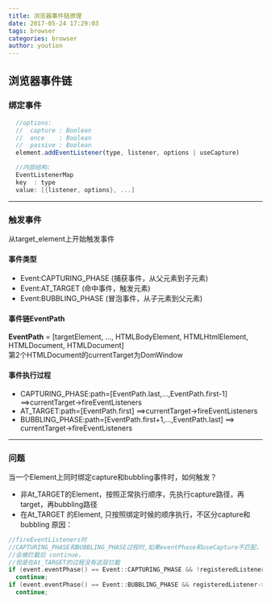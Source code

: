 ```yaml
---
title: 浏览器事件链原理
date: 2017-05-24 17:29:03
tags: browser
categories: browser
author: yoution
---
```


## 浏览器事件链
### 绑定事件
```javascript
  //options: 
  //  capture : Boolean
  //  once    : Boolean
  //  passive : Boolean
  element.addEventListener(type, listener, options | useCapture)
```

```cpp
  //内部结构:
  EventListenerMap 
  key  : type 
  value: [{listener, options}, ...]
```

---

### 触发事件
从target_element上开始触发事件
#### 事件类型
- Event:CAPTURING_PHASE (捕获事件，从父元素到子元素)
- Event:AT_TARGET (命中事件，触发元素)
- Event:BUBBLING_PHASE (冒泡事件，从子元素到父元素)    

#### 事件链EventPath
**EventPath** = [targetElement, ..., HTMLBodyElement, HTMLHtmlElement, HTMLDocument, HTMLDocument]    
第2个HTMLDocument的currentTarget为DomWindow

#### 事件执行过程
- CAPTURING_PHASE:path=[EventPath.last,...,EventPath.first-1] ==>currentTarget->fireEventListeners
- AT_TARGET:path=[EventPath.first] ==>currentTarget->fireEventListeners
- BUBBLING_PHASE:path=[EventPath.first+1,...,EventPath.last] ==> currentTarget->fireEventListeners
---
### 问题
当一个Element上同时绑定capture和bubbling事件时，如何触发？
- 非At_TARGET的Element，按照正常执行顺序，先执行capture路径，再target，再bubbling路径
- 在At_TARGET 的Element, 只按照绑定时候的顺序执行，不区分capture和bubbling
原因：
```cpp
//fireEventListeners时
//CAPTURING_PHASE和BUBBLING_PHASE过程时,如果eventPhase和useCapture不匹配，
//会被拦截后 continue，
//但是在At_TARGET的过程没有这层拦截
if (event.eventPhase() == Event::CAPTURING_PHASE && !registeredListener->useCapture())
  continue;
if (event.eventPhase() == Event::BUBBLING_PHASE && registeredListener->useCapture())
  continue;
```
